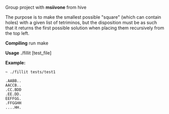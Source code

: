 Group project with **msiivone** from hive

The purpose is to make the smallest possible "square" (which can contain holes) with a given list of tetriminos,
but the disposition must be as such that it returns the first possible solution when placing them recursively
from the top left.

**Compiling**
run make

**Usage**
./fillit [test_file]

**Example:**
```
~ ./fillit tests/test1

.AABB..
AACCB..
.CC.BDD
.EE.DD.
EEFFGG.
.FFGGHH
....HH.
```
